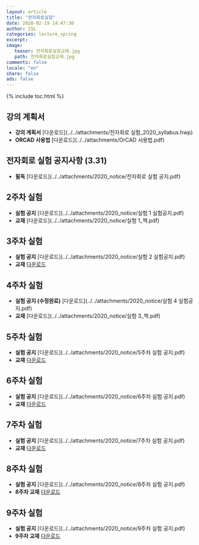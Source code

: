 ```yaml
---
layout: article
title: "전자회로실험"
date: 2020-02-19 14:47:30
author: ISL
categories: lecture_spring
excerpt: 
image:
   teaser: 전자회로실험교재.jpg
   path: 전자회로실험교재.jpg
comments: false
locale: "en"
share: false
ads: false
--- 
```


{% include toc.html %}

<!--예시-->
## 강의 계획서
* **강의 계획서** 
[다운로드](../../attachments/전자회로 실험_2020_syllabus.hwp) 
* **ORCAD 사용법**
[다운로드](../../attachments/OrCAD 사용법.pdf)   

## 전자회로 실험 공지사항 (3.31)
* **필독** [다운로드](../../attachments/2020_notice/전자회로 실험 공지.pdf) 


## 2주차 실험
* **실험 공지**
[다운로드](../../attachments/2020_notice/실험 1 실험공지.pdf) 
* **교재** [다운로드](../../attachments/2020_notice/실험 1_책.pdf) 

## 3주차 실험
* **실험 공지**
[다운로드](../../attachments/2020_notice/실험 2 실험공지.pdf) 
* **교재** [다운로드](../../attachments/2020_notice/실험2_책.pdf) 

## 4주차 실험
* **실험 공지  (수정완료)**
[다운로드](../../attachments/2020_notice/실험 4 실험공지.pdf)
* **교재** [다운로드](../../attachments/2020_notice/실험 3_책.pdf) 

## 5주차 실험
* **실험 공지**
[다운로드](../../attachments/2020_notice/5주차 실험 공지.pdf) 
* **교재** [다운로드](../../attachments/2020_notice/5주차실험_책.pdf) 

## 6주차 실험
* **실험 공지**
[다운로드](../../attachments/2020_notice/6주차 실험 공지.pdf) 
* **교재** [다운로드](../../attachments/2020_notice/6주차실험_책.pdf) 

## 7주차 실험
* **실험 공지**
[다운로드](../../attachments/2020_notice/7주차 실험 공지.pdf) 
* **교재** [다운로드](../../attachments/2020_notice/7주차실험_책.pdf) 

## 8주차 실험
* **실험 공지**
[다운로드](../../attachments/2020_notice/8주차 실험 공지.pdf) 
* **8주차 교재** [다운로드](../../attachments/2020_notice/8주차실험_책.pdf)

## 9주차 실험
* **실험 공지**
[다운로드](../../attachments/2020_notice/9주차 실험 공지.pdf) 
* **9주차 교재** [다운로드](../../attachments/2020_notice/9주차실험_책.pdf)